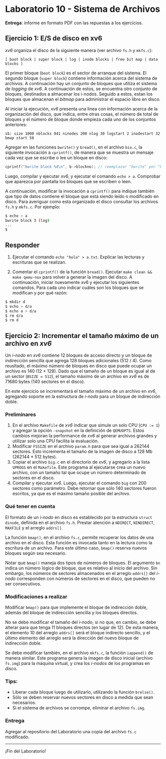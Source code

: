 # Laboratorio 10 - Sistema de Archivos

**Entrega**: informe en formato PDF con las repuestas a los ejercicios.

## Ejercicio 1: E/S de disco en xv6

_xv6_ organiza el disco de la siguiente manera (ver archivo `fs.h` y `mkfs.c`):

```
[ boot block | super block | log | inode blocks | free bit map | data blocks ]
```

El primer bloque (`boot block`) es el sector de arranque del sistema. El segundo bloque (`super block`) contiene información acerca del sistema de archivos. A continuación hay un conjunto de bloques que utiliza el sistema de _logging_ de _xv6_. A continuación de estos, se encuentra otro conjunto de bloques, destinados a almacenar los i-nodos. Seguido a estos, estan los bloques que almacenan el _bitmap_ para administrar el espacio libre en disco.

Al iniciar la ejecución, _xv6_ presenta una línea con información acerca de la organización del disco, que indica, entre otras cosas, el número de total de bloques y  el número de bloque donde empieza cada uno de los conjuntos anteriores:

```
sb: size 1000 nblocks 941 ninodes 200 nlog 30 logstart 2 inodestart 32 bmap start 58
```

Agregar en las funciones `bwrite()` y `bread()`, en el archivo `bio.c`, la siguiente invocación a `cprintf()`, de manera que se muestra un mensaje cada vez que se escribe o lee un bloque en disco:

```c
cprintf("bwrite block %d\n", b->blockno); // reemplazar "bwrite" por "bread" en la funcion bread()
```

Luego, compilar y ejecutar _xv6_, y ejecutar el comando `echo > a`. Comprobar que aparezca por pantalla los bloques que se escriben o leen.

A continuación, modificar la invocación a `cprintf()` para indique también que tipo de datos contiene el bloque que está siendo leído o modificado en disco. Para averiguar como esta organizado el disco consultar los archivos `fs.h` y `mkfs.c`. Por ejemplo:

```sh
$ echo > a
bwrite block 3 (log)
...
$
```

## Responder

1. Ejecutar el comando `echo "hola" > a.txt`. Explicar las lecturas y escrituras que se realizan.

2. Comentar el `cprintf()` de la función `bread()`. Ejecutar `make clean && make qemu-nox` para volver a generar la imagen del disco. A continuación, iniciar nuevamente xv6 y ejecutar los siguientes comandos. Para cada uno indicar cuáles son los bloques que se modifican y por qué razón:

```sh
$ mkdir d
$ echo > d/a
$ echo a > d/a
$ rm d/a
$ rm d
```

## Ejercicio 2: Incrementar el tamaño máximo de un archivo en _xv6_

Un _i-nodo_ en _xv6_ contiene 12 bloques de acceso directo y un bloque de indirección sencilla que agrega 128 bloques adicionales (512 / 4). Como reusltado, el máximo número de bloques en disco que puede ocupar un archivo es 140 (12 + 128). Dado que el tamaño de un bloque es igual al de un sector (`BSIZE = 512`), el tamaño máximo de un archivo en _xv6_ es de 71680 bytes (140 sectores en el disco).

En este ejercicio se incrementará el tamaño máximo de un archivo en _xv6_, agregando soporte en la estructura de _i-nodo_ para un bloque de indirección doble.

### Preliminares

1. En el archivo `Makefile` de _xv6_ indicar que simule un solo CPU (`CPU := 1`) y agregar la opción `-snapshot` en la definición de `QEMUOPTS`. Estos cambios mejoran la performance de _xv6_ al generar archivos grandes y utilizar solo una CPU facilita la evaluación.
2. Modificar `FSSIZE` en el archivo `param.h` para que sea igual a 262144 sectores. Esto incrementa el tamaño de la imagen de disco a 128 Mb (262144 * 512 bytes).
3. Copiar el archivo `big.c` en el directorio de _xv6_, y agregarlo a la lista `UPROGS` en el `Makefile`. Este programa al ejecutarse crea un nuevo archivo, con un tamaño tal que ocupe un número determinado de sectores en el disco.
4. Compilar y ejecutar _xv6_. Luego, ejecutar el comando `big` con 200 sectores como parámetro. Debe retornar que sólo 140 sectores fueron escritos, ya que es el máximo tamaño posible del archivo.

### Qué tener en cuenta

El formato de un _i-nodo_ en disco es establecido por la estructura `struct dinode`, definida en el archivo `fs.h`. Prestar atención a `NDIRECT`, `NINDIRECT`, `MAXFILE` y el arreglo `addrs[]`.

La función `bmap()`, en el archivo `fs.c`, permite recuperar los datos de una archivo en el disco. Esta función es invocada tanto en la lectura como la escritura de un archivo. Para este último caso, `bmap()` reserva nuevos bloques según sea necesario.

Notar que `bmap()` maneja dos tipos de números de bloques. El argumento `bn` indica un número lógico de bloque, que es relativo al inicio del archivo. Sin embargo, los números de sectores almacenados en el arreglo `addrs[]` del _i-nodo_ corresponden con números de sectores en el disco, que pueden no ser consecutivos.

### Modificaciones a realizar

Modificar `bmap()` para que implemente el bloque de indirección doble, además del bloque de indirección sencilla y los bloques directos. 

No se debe modificar el tamaño del _i-nodo_, si no que, en cambio, se debe alterar para que tenga 11 bloques directos (en lugar de 12). De esta manera, el elemento 10 del arreglo `addrs[]` será el bloque indirecto sencillo, y el último elemento del arreglo será la dirección del nuevo bloque de indirección doble. 

Se debe modificar también, en el archivo `mkfs.c`, la función `iappend()` de manera similar. Este programa genera la imagen de disco inicial (archivo `fs.img`) para la máquina virtual, y crea los _i-nodos_ de los programas en disco.

### Tips:

- Liberar cada bloque luego de utilizarlo, utilizando la función `brelse()`.
- Sólo se deben reservar nuevos sectores en disco a medida que sean necesarios.
- Si el sistema de archivos se corrompe, eliminar el archivo `fs.img`.

### Entrega

Agregar al repositorio del Laboratorio una copia del archivo `fs.c` modificado.

---

¡Fín del Laboratorio!
